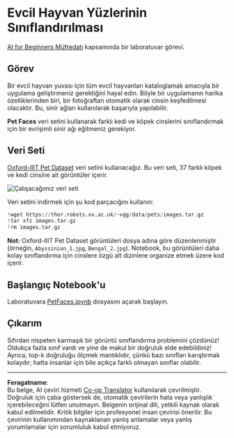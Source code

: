 <!--
CO_OP_TRANSLATOR_METADATA:
{
  "original_hash": "b70fcf7fcee862990f848c679090943f",
  "translation_date": "2025-10-03T14:54:50+00:00",
  "source_file": "lessons/4-ComputerVision/07-ConvNets/lab/README.md",
  "language_code": "tr"
}
-->
# Evcil Hayvan Yüzlerinin Sınıflandırılması

[AI for Beginners Müfredatı](https://github.com/microsoft/ai-for-beginners) kapsamında bir laboratuvar görevi.

## Görev

Bir evcil hayvan yuvası için tüm evcil hayvanları kataloglamak amacıyla bir uygulama geliştirmeniz gerektiğini hayal edin. Böyle bir uygulamanın harika özelliklerinden biri, bir fotoğraftan otomatik olarak cinsin keşfedilmesi olacaktır. Bu, sinir ağları kullanılarak başarıyla yapılabilir.

**Pet Faces** veri setini kullanarak farklı kedi ve köpek cinslerini sınıflandırmak için bir evrişimli sinir ağı eğitmeniz gerekiyor.

## Veri Seti

[Oxford-IIIT Pet Dataset](https://www.robots.ox.ac.uk/~vgg/data/pets/) veri setini kullanacağız. Bu veri seti, 37 farklı köpek ve kedi cinsine ait görüntüler içerir.

![Çalışacağımız veri seti](../../../../../../translated_images/data.50b2a9d5484bdbf0f52f5765b381cec9efe2bd296a98f007f90bedb6ac67f2a8.tr.png)

Veri setini indirmek için şu kod parçacığını kullanın:

```python
!wget https://thor.robots.ox.ac.uk/~vgg/data/pets/images.tar.gz
!tar xfz images.tar.gz
!rm images.tar.gz
```

**Not:** Oxford-IIIT Pet Dataset görüntüleri dosya adına göre düzenlenmiştir (örneğin, `Abyssinian_1.jpg`, `Bengal_2.jpg`). Notebook, bu görüntüleri daha kolay sınıflandırma için cinslere özgü alt dizinlere organize etmek üzere kod içerir.

## Başlangıç Notebook'u

Laboratuvara [PetFaces.ipynb](PetFaces.ipynb) dosyasını açarak başlayın.

## Çıkarım

Sıfırdan nispeten karmaşık bir görüntü sınıflandırma problemini çözdünüz! Oldukça fazla sınıf vardı ve yine de makul bir doğruluk elde edebildiniz! Ayrıca, top-k doğruluğu ölçmek mantıklıdır, çünkü bazı sınıfları karıştırmak kolaydır; hatta insanlar için bile açıkça farklı olmayan sınıflar olabilir.

---

**Feragatname**:  
Bu belge, AI çeviri hizmeti [Co-op Translator](https://github.com/Azure/co-op-translator) kullanılarak çevrilmiştir. Doğruluk için çaba göstersek de, otomatik çevirilerin hata veya yanlışlık içerebileceğini lütfen unutmayın. Belgenin orijinal dili, yetkili kaynak olarak kabul edilmelidir. Kritik bilgiler için profesyonel insan çevirisi önerilir. Bu çevirinin kullanımından kaynaklanan yanlış anlamalar veya yanlış yorumlamalar için sorumluluk kabul etmiyoruz.
